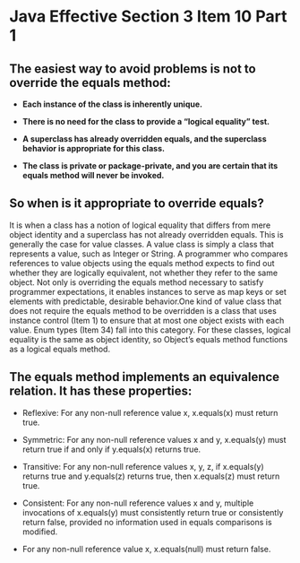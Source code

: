 # Java Effective Section 3 Item 10 Part 1

## The easiest way to avoid problems is not to override the equals method:

- **Each instance of the class is inherently unique.**

- **There is no need for the class to provide a “logical equality” test.**

- **A superclass has already overridden equals, and the superclass behavior is appropriate for this class.**

- **The class is private or package-private, and you are certain that its equals method will never be invoked.**


## So when is it appropriate to override equals?

It is when a class has a notion of logical equality that differs from mere object identity and a superclass has not already overridden equals. This is generally the case for value classes. A value class is simply a class that represents a value, such as Integer or String. A programmer who compares references to value objects using the equals method expects to find out whether they are logically equivalent, not whether they refer to the same object. Not only is overriding the equals method necessary to satisfy programmer expectations, it enables instances to serve as map keys or set elements with predictable, desirable behavior.One kind of value class that does not require the equals method to be overridden is a class that uses instance control (Item 1) to ensure that at most one object exists with each value. Enum types (Item 34) fall into this category. For these classes, logical equality is the same as object identity, so Object’s equals method functions as a logical equals method.


## The equals method implements an equivalence relation. It has these properties:

- Reflexive: For any non-null reference value x, x.equals(x) must return true.

- Symmetric: For any non-null reference values x and y, x.equals(y) must return true if and only if y.equals(x) returns true.

- Transitive: For any non-null reference values x, y, z, if x.equals(y) returns true and y.equals(z) returns true, then x.equals(z) must return true.

- Consistent: For any non-null reference values x and y, multiple invocations of x.equals(y) must consistently return true or consistently return false, provided no information used in equals comparisons is modified.


- For any non-null reference value x, x.equals(null) must return false.






